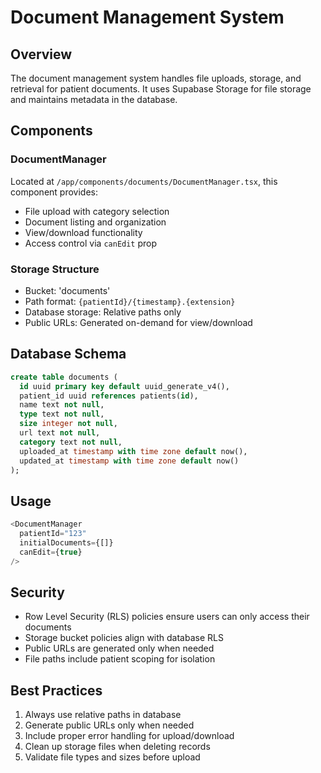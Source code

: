 # Document Management System

## Overview

The document management system handles file uploads, storage, and retrieval for patient documents. It uses Supabase Storage for file storage and maintains metadata in the database.

## Components

### DocumentManager

Located at `/app/components/documents/DocumentManager.tsx`, this component provides:
- File upload with category selection
- Document listing and organization
- View/download functionality
- Access control via `canEdit` prop

### Storage Structure

- Bucket: 'documents'
- Path format: `{patientId}/{timestamp}.{extension}`
- Database storage: Relative paths only
- Public URLs: Generated on-demand for view/download

## Database Schema

```sql
create table documents (
  id uuid primary key default uuid_generate_v4(),
  patient_id uuid references patients(id),
  name text not null,
  type text not null,
  size integer not null,
  url text not null,
  category text not null,
  uploaded_at timestamp with time zone default now(),
  updated_at timestamp with time zone default now()
);
```

## Usage

```typescript
<DocumentManager
  patientId="123"
  initialDocuments={[]}
  canEdit={true}
/>
```

## Security

- Row Level Security (RLS) policies ensure users can only access their documents
- Storage bucket policies align with database RLS
- Public URLs are generated only when needed
- File paths include patient scoping for isolation

## Best Practices

1. Always use relative paths in database
2. Generate public URLs only when needed
3. Include proper error handling for upload/download
4. Clean up storage files when deleting records
5. Validate file types and sizes before upload 
